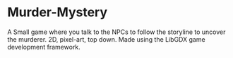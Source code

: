 # Murder-Mystery
A Small game where you talk to the NPCs to follow the storyline to uncover the murderer.
2D, pixel-art, top down.
Made using the LibGDX game development framework.
